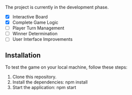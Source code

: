 The project is currently in the development phase.

- [x] Interactive Board
- [X] Complete Game Logic
- [ ] Player Turn Management
- [ ] Winner Determination
- [ ]  User Interface Improvements

## Installation


To test the game on your local machine, follow these steps:

1. Clone this repository.
2. Install the dependencies: npm install
3. Start the application: npm start

